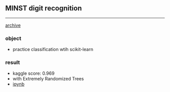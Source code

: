 ## MINST digit recognition
---
[archive](https://github.com/Moons08/personal-project-archive)

### object
- practice classification wtih scikit-learn
### result
- kaggle score: 0.969
- with Extremely Randomized Trees
- [ipynb](https://github.com/Moons08/personal-project-archive/180402_mnist/kaggle_mnist.ipynb)
